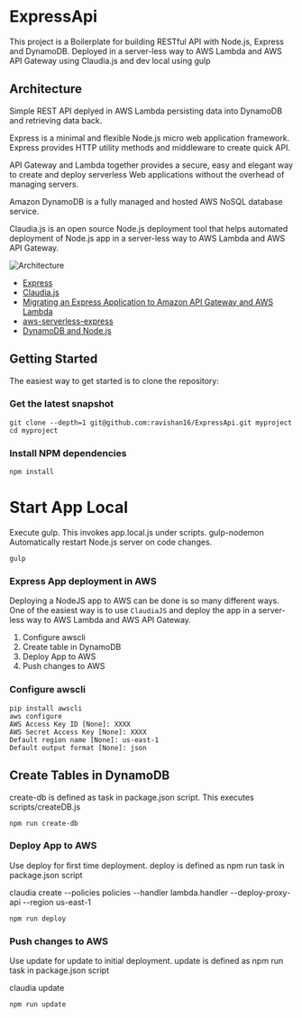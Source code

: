 ExpressApi
==========

This project is a Boilerplate for building RESTful API with Node.js, Express and DynamoDB. Deployed in a server-less way to AWS Lambda and AWS API Gateway using Claudia.js and dev local using gulp

Architecture
------------

Simple REST API deplyed in AWS Lambda persisting data into DynamoDB and retrieving data back.

Express is a minimal and flexible Node.js micro web application framework. Express provides HTTP utility methods and middleware to create quick API.

API Gateway and Lambda together provides a secure, easy and elegant way to create and deploy serverless Web applications without the overhead of managing servers.

Amazon DynamoDB is a fully managed and hosted AWS NoSQL database service.

Claudia.js is an open source Node.js deployment tool that helps automated deployment of Node.js app in a server-less way to AWS Lambda and AWS API Gateway.

![Architecture ](docs/Architecture.png)

-	[Express](https://expressjs.com/en/4x/api.html)
-	[Claudia.js](https://claudiajs.com/tutorials/serverless-express.html)
-	[Migrating an Express Application to Amazon API Gateway and AWS Lambda](https://aws.amazon.com/blogs/compute/going-serverless-migrating-an-express-application-to-amazon-api-gateway-and-aws-lambda/)
-	[aws-serverless-express](https://github.com/awslabs/aws-serverless-express)
-	[DynamoDB and Node.js](http://docs.aws.amazon.com/amazondynamodb/latest/gettingstartedguide/GettingStarted.NodeJs.html)

Getting Started
---------------

The easiest way to get started is to clone the repository:

### Get the latest snapshot

```shell
git clone --depth=1 git@github.com:ravishan16/ExpressApi.git myproject
cd myproject
```

### Install NPM dependencies

```shell
npm install
```

Start App Local
===============

Execute gulp. This invokes app.local.js under scripts. gulp-nodemon Automatically restart Node.js server on code changes.

```
gulp
```

### Express App deployment in AWS

Deploying a NodeJS app to AWS can be done is so many different ways. One of the easiest way is to use `ClaudiaJS` and deploy the app in a server-less way to AWS Lambda and AWS API Gateway.

1.	Configure awscli
2.	Create table in DynamoDB
3.	Deploy App to AWS
4.	Push changes to AWS

### Configure awscli

```shell
pip install awscli
aws configure
AWS Access Key ID [None]: XXXX
AWS Secret Access Key [None]: XXXX
Default region name [None]: us-east-1
Default output format [None]: json
```

Create Tables in DynamoDB
-------------------------

create-db is defined as task in package.json script. This executes scripts/createDB.js

```shell
npm run create-db
```

### Deploy App to AWS

Use deploy for first time deployment. deploy is defined as npm run task in package.json script

claudia create --policies policies --handler lambda.handler --deploy-proxy-api --region us-east-1

```shell
npm run deploy
```

### Push changes to AWS

Use update for update to initial deployment. update is defined as npm run task in package.json script

claudia update

```shell
npm run update
```
